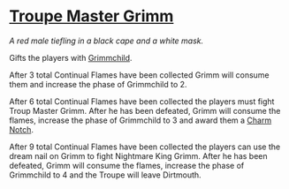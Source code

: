 # [Troupe Master Grimm](https://hollowknight.wiki/w/Grimm)

*A red male tiefling in a black cape and a white mask.*

Gifts the players with [Grimmchild](/charms/grimmchild.md).

After 3 total Continual Flames have been collected Grimm will consume them and increase the phase of Grimmchild to 2.

After 6 total Continual Flames have been collected the players must fight Troup Master Grimm. After he has been defeated, Grimm will consume the flames, increase the phase of Grimmchild to 3 and award them a [Charm Notch](/charms/charm_notch.md).

After 9 total Continual Flames have been collected the players can use the dream nail on Grimm to fight Nightmare King Grimm. After he has been defeated, Grimm will consume the flames, increase the phase of Grimmchild to 4 and the Troupe will leave Dirtmouth.
